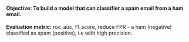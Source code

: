#### Objective: To build a model that can classifier a spam email from a ham email.
**Evaluation metric:** roc_auc, f1_score, reduce FPR - a ham (negative) classified as spam (positive), i.e with high precision.
